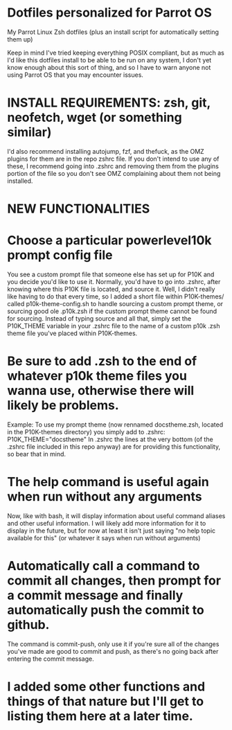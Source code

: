 # Dotfiles personalized for Parrot OS
My Parrot Linux Zsh dotfiles (plus an install script for automatically setting them up)

Keep in mind I've tried keeping everything POSIX compliant, but as much as I'd like this dotfiles install to be able to be run on any system, I don't yet know enough about this sort of thing, and so I have to warn anyone not using Parrot OS that you may encounter issues.

# INSTALL REQUIREMENTS: zsh, git, neofetch, wget (or something similar)
I'd also recommend installing autojump, fzf, and thefuck, as the OMZ plugins for them are in the repo zshrc file.
If you don't intend to use any of these, I recommend going into .zshrc and removing them from the plugins portion of the file so you don't see OMZ complaining about them not being installed. 

# NEW FUNCTIONALITIES

# Choose a particular powerlevel10k prompt config file
You see a custom prompt file that someone else has set up for P10K and you decide you'd like to use it.
Normally, you'd have to go into .zshrc, after knowing where this P10K file is located, and source it.
Well, I didn't really like having to do that every time, so I added a short file within P10K-themes/ called p10k-theme-config.sh to handle sourcing a custom prompt theme, or sourcing good ole .p10k.zsh if the custom prompt theme cannot be found for sourcing.
Instead of typing source and all that, simply set the P10K_THEME variable in your .zshrc file to the name of a custom p10k .zsh theme file you've placed within P10K-themes. 
# Be sure to add .zsh to the end of whatever p10k theme files you wanna use, otherwise there will likely be problems.
Example: To use my prompt theme (now rennamed docstheme.zsh, located in the P10K-themes directory) you simply add to .zshrc: P10K_THEME="docstheme"
In .zshrc the lines at the very bottom (of the .zshrc file included in this repo anyway) are for providing this functionality, so bear that in mind.


# The help command is useful again when run without any arguments
Now, like with bash, it will display information about useful command aliases and other useful information.
I will likely add more information for it to display in the future, but for now at least it isn't just saying "no help topic available for this" (or whatever it says when run without arguments)

# Automatically call a command to commit all changes, then prompt for a commit message and finally automatically push the commit to github.
The command is commit-push, only use it if you're sure all of the changes you've made are good to commit and push, as there's no going back after entering the commit message.

# I added some other functions and things of that nature but I'll get to listing them here at a later time.